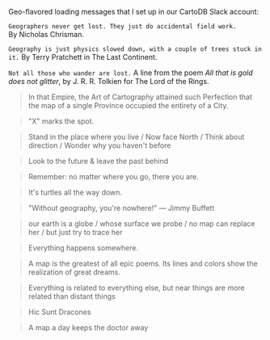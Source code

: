 
Geo-flavored loading messages that I set up in our CartoDB Slack account:


`Geographers never get lost. They just do accidental field work.`  
By Nicholas Chrisman.

`Geography is just physics slowed down, with a couple of trees stuck in it.` 
By Terry Pratchett in The Last Continent.


`Not all those who wander are lost.` 
A line from the poem *All that is gold does not glitter*, by J. R. R. Tolkien for The Lord of the Rings.

> In that Empire, the Art of Cartography attained such Perfection that the map of a single Province occupied the entirety of a City.		

> "X" marks the spot.	

> Stand in the place where you live / Now face North / Think about direction / Wonder why you haven't before	

> Look to the future & leave the past behind	

> Remember: no matter where you go, there you are.	

> It's turtles all the way down.	

> "Without geography, you're nowhere!" — Jimmy Buffett	

> our earth is a globe / whose surface we probe / no map can replace her / but just try to trace her 

> Everything happens somewhere.

> A map is the greatest of all epic poems. Its lines and colors show the realization of great dreams.	

> Everything is related to everything else, but near things are more related than distant things	

> Hic Sunt Dracones	

> A map a day keeps the doctor away
